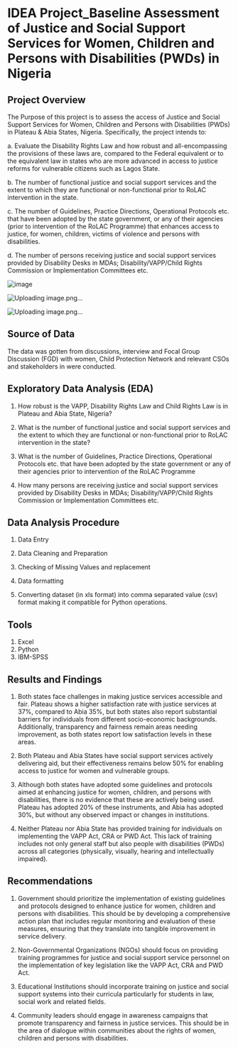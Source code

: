 # IDEA Project_Baseline Assessment of Justice and Social Support Services for Women, Children and Persons with Disabilities (PWDs) in Nigeria

## Project Overview

The Purpose of this project is to assess the access of Justice and Social Support Services for Women, Children and Persons with Disabilities (PWDs) in Plateau & Abia States, Nigeria.
Specifically, the project intends to:

a.	Evaluate the Disability Rights Law and how robust and all-encompassing the provisions of these laws are, compared to the Federal equivalent or to the equivalent law in states who are more advanced in access to justice reforms for vulnerable citizens such as Lagos State. 

b. The number of functional justice and social support services and the extent to which they are functional or non-functional prior to RoLAC intervention in the state. 

c.	The number of Guidelines, Practice Directions, Operational Protocols etc. that have been adopted by the state government, or any of their agencies (prior to intervention of the RoLAC Programme) that enhances access to justice, for women, children, victims of violence and persons with disabilities. 

d.	The number of persons receiving justice and social support services provided by Disability Desks in MDAs; Disability/VAPP/Child Rights Commission or Implementation Committees etc. 

![image](https://github.com/user-attachments/assets/89aefb22-5909-4a93-95bb-b45d85d540c7)

![Uploading image.png…]()

![Uploading image.png…]()

## Source of Data
The data was gotten from discussions, interview and Focal Group Discussion (FGD) with women, Child Protection Network and relevant CSOs and stakeholders in were conducted. 


## Exploratory Data Analysis (EDA)

1.	How robust is the VAPP, Disability Rights Law and Child Rights Law is in Plateau and Abia State, Nigeria? 

2.	What is the number of functional justice and social support services and the extent to which they are functional or non-functional prior to RoLAC intervention in the state?

3.	What is the number of Guidelines, Practice Directions, Operational Protocols etc. that have been adopted by the state government or any of their agencies prior to intervention of the RoLAC Programme 

4.	How many persons are receiving justice and social support services provided by Disability Desks in MDAs; Disability/VAPP/Child Rights Commission or Implementation Committees etc. 



## Data Analysis Procedure
1.	Data Entry

2.	Data Cleaning and Preparation

3.	Checking of Missing Values and replacement

4.	Data formatting

5.	Converting dataset (in xls format) into comma separated value (csv) format making it compatible for Python operations.

## Tools
1.	Excel
2.	Python
3.	IBM-SPSS
## Results and Findings
1.	Both states face challenges in making justice services accessible and fair. Plateau shows a higher satisfaction rate with justice services at 37%, compared to Abia 35%, but both states also report substantial barriers for individuals from different socio-economic backgrounds. Additionally, transparency and fairness remain areas needing improvement, as both states report low satisfaction levels in these areas.

2.	Both Plateau and Abia States have social support services actively delivering aid, but their effectiveness remains below 50% for enabling access to justice for women and vulnerable groups. 

3.	Although both states have adopted some guidelines and protocols aimed at enhancing justice for women, children, and persons with disabilities, there is no evidence that these are actively being used. Plateau has adopted 20% of these instruments, and Abia has adopted 30%, but without any observed impact or changes in institutions. 

4.	Neither Plateau nor Abia State has provided training for individuals on implementing the VAPP Act, CRA or PWD Act. This lack of training includes not only general staff but also people with disabilities (PWDs) across all categories (physically, visually, hearing and intellectually impaired). 

## Recommendations
1.	Government should prioritize the implementation of existing guidelines and protocols designed to enhance justice for women, children and persons with disabilities. This should be by developing a comprehensive action plan that includes regular monitoring and evaluation of these measures, ensuring that they translate into tangible improvement in service delivery.

2.	Non-Governmental Organizations (NGOs) should focus on providing training programmes for justice and social support service personnel on the implementation of key legislation like the VAPP Act, CRA and PWD Act.

3.	Educational Institutions should incorporate training on justice and social support systems into their curricula particularly for students in law, social work and related fields. 

4.	Community leaders should engage in awareness campaigns that promote transparency and fairness in justice services. This should be in the area of dialogue within communities about the rights of women, children and persons with disabilities. 	
